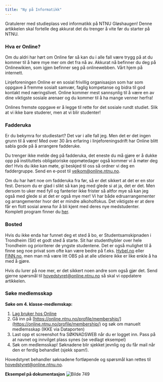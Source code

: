 ```yaml
---
title: "Ny på Informatikk"
---
```


Gratulerer med studieplass ved informatikk på NTNU Gløshaugen! Denne artikkelen skal fortelle deg akkurat det du trenger å vite før du starter på NTNU. 

### Hva er Online? 

Om du aldri har hørt om Online før så kan du i alle fall være trygg på at du kommer til å høre mye mer om det fra nå av. Akkurat nå befinner du deg på Onlinewikien, som igjen befinner seg på onlinewebben. Vårt hjem på internett.

Linjeforeningen Online er en sosial frivillig organisasjon som har som oppgave å fremme sosialt samvær, faglig kompetanse og bidra til god kontakt med næringslivet. Online kommer mest sannsynlig til å være en av dine viktigste sosiale arenaer og du kommer til å ha mange venner herfra!

Onlines fremste oppgave er å legge til rette for det sosiale rundt studiet. Slik at vi ikke bare studerer, men at vi blir studenter!

### Fadderuka

Er du bekymra for studiestart? Det var i alle fall jeg. Men det er det ingen grunn til å være! Med over 30 års erfaring i linjeforeningsdrift har Online blitt sabla gode på å arrangere fadderuke. 

Du trenger ikke melde deg på fadderuka, det eneste du må gjøre er å dukke opp på instituttets obligatoriske oppmøtedager også kommer vi å møter deg der! Hvis du ikke kan møte, gi beskjed til oss så ordner vi deg en faddergruppe. Send en e-post til velkom@online.ntnu.no.

Om du har hørt noe om fadderuka fra før, så er det sikkert at det er en stor fest. Dersom du er glad i slikt så kan jeg med glede si at ja, det er det. Men dersom to uker med fyll og fanterier ikke frister så altfor mye så kan jeg også med glede si at det er også mye mer! Vi har både edruarrangementer og arrangementer hvor det er mindre alkoholfokus. Det viktigste er at dere får en flott sosial arena for å bli kjent med deres nye medstudenter. Komplett program finner du [her](https://splash.online.ntnu.no/#calendar).

### Bosted

Hvis du ikke enda har funnet deg et sted å bo, er Studentsamskipnaden i Trondheim (Sit) et godt sted å starte. Sit har studenthybler over hele Trondheim og prioriterer de yngste studentene. Det er også mulighet til å finne seg noe privat som ofte kan være bedre på f.eks. [Hybel.no](https://hybel.no) eller [FINN.no](https://www.finn.no), men man må være litt OBS på at alle utleiere ikke er like enkle å ha med å gjøre.

Hvis du lurer på noe mer, er det sikkert noen andre som også gjør det. Send gjerne spørsmål til hovedstyret@online.ntnu.no så skal vi oppdatere artikkelen.


### Søke medlemsskap

**Søke om 4. klasse-medlemskap:**  

1. [Lag bruker hos Online](https://online.ntnu.no/auth/register/)  
2. Gå inn på [https://online.ntnu.no/profile/membership/](https://online.ntnu.no/profile/membership/) og søk om manuelt medlemsskap (IKKE via Dataporten)  
3. Last opp et screenshot fra SØKNADSWEB når du er logget inn. Pass på at navnet og innvilget plass synes (se vedlagt eksempel)  
4. Søk om medlemsskap! Søknadene blir sjekket jevnlig og du får mail når den er ferdig behandlet (sjekk spam!).  

Hovedstyret behandler søknadene fortløpende og spørsmål kan rettes til hovedstyret@online.ntnu.no.

**Eksempel på dokumentasjon**
![Bilde 749](https://wiki.online.ntnu.no/assets/images/749-dokumentasjon.jpeg)